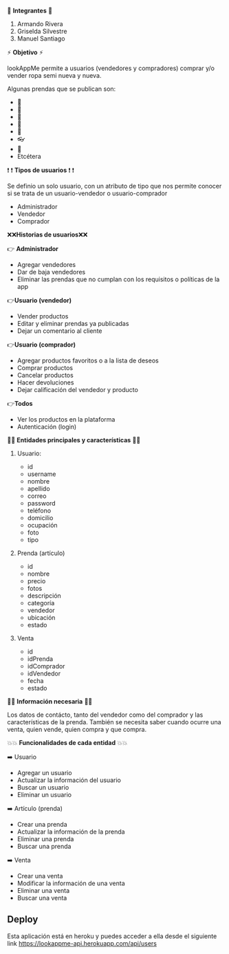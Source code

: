 :high_brightness: **Integrantes** :high_brightness:
1. Armando Rivera
2. Griselda Silvestre
3. Manuel Santiago


:zap: **Objetivo** :zap:

lookAppMe permite a usuarios (vendedores y compradores) comprar y/o vender ropa semi nueva y nueva. 

Algunas prendas que se publican son:

- 👕
- 👗
- 👖
- 👚
- 👞
- 👓
- 👜
- Etcétera 


:exclamation: :exclamation: **Tipos de usuarios** :exclamation: :exclamation:

Se definio un solo usuario, con un atributo de tipo que nos permite conocer si se trata de un usuario-vendedor o usuario-comprador

- Administrador
- Vendedor
- Comprador


:x::x:**Historias de usuarios**:x::x:

:point_right: **Administrador**

- Agregar vendedores
- Dar de baja vendedores
- Eliminar las prendas que no cumplan con los requisitos o políticas de la app

:point_right:**Usuario (vendedor)**

- Vender productos
- Editar y eliminar prendas ya publicadas 
- Dejar un comentario al cliente

:point_right:**Usuario (comprador)**

- Agregar productos favoritos o a la lista de deseos
- Comprar productos
- Cancelar productos 
- Hacer devoluciones
- Dejar calificación del vendedor y producto

:point_right:**Todos**

- Ver los productos en la plataforma
- Autenticación (login)

:star2::star2: **Entidades principales y características** :star2::star2:

1. Usuario:
    - id
    - username
    - nombre
    - apellido 
    - correo
    - password
    - teléfono
    - domicilio
    - ocupación
    - foto
    - tipo


2. Prenda (artículo)

    - id
    - nombre
    - precio
    - fotos
    - descripción
    - categoría
    - vendedor
    - ubicación
    - estado

3. Venta
    - id
    - idPrenda
    - idComprador
    - idVendedor
    - fecha
    - estado

:anger::anger: **Información necesaria** :anger::anger:

Los datos de contácto, tanto del vendedor como del comprador y las características de la prenda. También se necesita saber cuando ocurre una venta, quien vende, quien compra y que compra. 

:boom::boom: **Funcionalidades de cada entidad** :boom::boom:

:arrow_right: Usuario

* Agregar un usuario
* Actualizar la información del usuario
* Buscar un usuario
* Eliminar un usuario

:arrow_right: Artículo (prenda)

* Crear una prenda
* Actualizar la información de la prenda
* Eliminar una prenda
* Buscar una prenda 

:arrow_right: Venta

* Crear una venta
* Modificar la información de una venta
* Eliminar una venta
* Buscar una venta 
## Deploy
Esta aplicación está en heroku y puedes acceder a ella desde el siguiente link
https://lookappme-api.herokuapp.com/api/users


